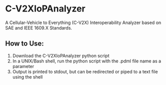 # C-V2XIoPAnalyzer
A Cellular-Vehicle to Everything (C-V2X) Interoperability Analyzer based on SAE  and IEEE 1609.X Standards.

## How to Use:
1. Download the C-V2XIoPAnalyzer python script
2. In a UNIX/Bash shell, run the python script with the .pdml file name as a parameter
3. Output is printed to stdout, but can be redirected or piped to a text file using the shell
